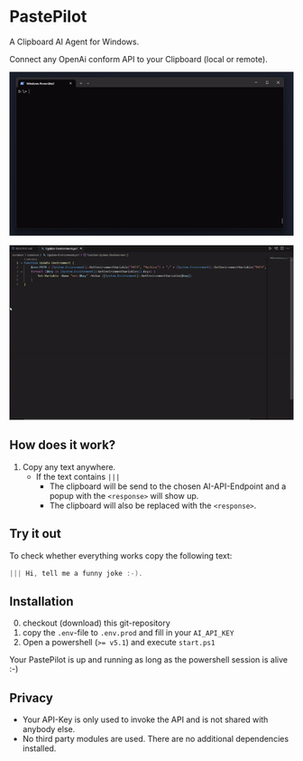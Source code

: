 # PastePilot
A Clipboard AI Agent for Windows.

Connect any OpenAi conform API to your Clipboard (local or remote).

![PastePilot in Action](data/pastepilot.gif)

![PastePilot in Action](data/pastepilot2.gif)

## How does it work?
1. Copy any text anywhere. 
    * If the text contains `|||`
        * The clipboard will be send to the chosen AI-API-Endpoint and a popup with the `<response>` will show up.
        * The clipboard will also be replaced with the `<response>`.

## Try it out
To check whether everything works copy the following text:
```powershell
||| Hi, tell me a funny joke :-).
```

## Installation
0. checkout (download) this git-repository
1. copy the `.env`-file to `.env.prod` and fill in your `AI_API_KEY`
2. Open a powershell (`>= v5.1`) and execute `start.ps1`

Your PastePilot is up and running as long as the powershell session is alive :-)

## Privacy
* Your API-Key is only used to invoke the API and is not shared with anybody else.
* No third party modules are used. There are no additional dependencies installed.

